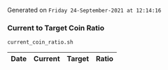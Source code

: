 Generated on `Friday 24-September-2021 at 12:14:16`

### Current to Target Coin Ratio
`current_coin_ratio.sh`

Date|Current|Target|Ratio
---|---|---|---
